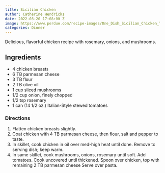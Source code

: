 ```yaml
---
title: Sicilian Chicken
author: Catherine Hendricks
date: 2022-03-20 17:08:00 Z
image: https://www.perdue.com/recipe-images/One_Dish_Sicilian_Chicken_Tada_4.jpg
categories: Dinner
---
```


Delicious, flavorful chicken recipe with rosemary, onions, and mushrooms. 

## Ingredients
* 4 chicken breasts
* 6 TB parmesan cheese
* 3 TB flour
* 2 TB olive oil
* 1 cup sliced mushrooms
* 1/2 cup onion, finely chopped
* 1/2 tsp rosemary
* 1 can (14 1/2 oz.) Italian-Style stewed tomatoes

### Directions
1. Flatten chicken breasts slightly. 
2. Coat chicken with 4 TB parmesan cheese, then flour, salt and pepper to taste. 
3. In skillet, cook chicken in oil over med-high heat until done. Remove to serving dish; keep warm.
4. In same skillet, cook mushrooms, onions, rosemary until soft. Add tomatoes. Cook uncovered until thickened. Spoon over chicken, top with remaining 2 TB parmesan cheese Serve over pasta.
